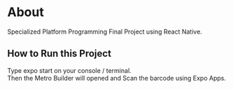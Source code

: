 # About
Specialized Platform Programming Final Project using React Native.

<h2>How to Run this Project</h2>
Type expo start on your console / terminal.<br>
Then the Metro Builder will opened and Scan the barcode using Expo Apps.
